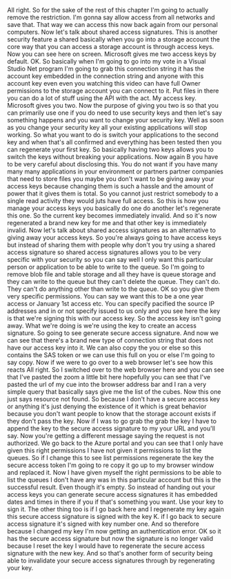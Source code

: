 All right.
So for the sake of the rest of this chapter I'm going to actually remove the restriction.
I'm gonna say allow access from all networks and save that.
That way we can access this now back again from our personal computers.
Now let's talk about shared access signatures.
This is another security feature a shared basically when you go into a storage account the core way
that you can access a storage account is through access keys.
Now you can see here on screen.
Microsoft gives me two access keys by default.
OK.
So basically when I'm going to go into my vote in a Visual Studio Net program I'm going to grab this
connection string it has the account key embedded in the connection string and anyone with this account
key even even you watching this video can have full Owner permissions to the storage account you can
connect to it.
Put files in there you can do a lot of stuff using the API with the act.
My access key.
Microsoft gives you two.
Now the purpose of giving you two is so that you can primarily use one if you do need to use security
keys and then let's say something happens and you want to change your security key.
Well as soon as you change your security key all your existing applications will stop working.
So what you want to do is switch your applications to the second key and when that's all confirmed and
everything has been tested then you can regenerate your first key.
So basically having two keys allows you to switch the keys without breaking your applications.
Now again B you have to be very careful about disclosing this.
You do not want if you have many many many applications in your environment or partners partner companies
that need to store files you maybe you don't want to be giving away your access keys because changing
them is such a hassle and the amount of power that it gives them is total.
So you cannot just restrict somebody to a single read activity they would juts have full access.
So this is how you manage your access keys you basically do one do another let's regenerate this one.
So the current key becomes immediately invalid.
And so it's now regenerated a brand new key for me and that other key is immediately invalid.
Now let's talk about shared access signatures as an alternative to giving away your access keys.
So you're always going to have access keys but instead of sharing them with people why don't you try
using a shared access signature so shared access signatures allows you to be very specific with your
security so you can say well I only want this particular person or application to be able to write to
the queue.
So I'm going to remove blob file and table storage and all they have is queue storage and they can write
to the queue but they can't delete the queue.
They can't do.
They can't do anything other than write to the queue.
OK so you give them very specific permissions.
You can say we want this to be a one year access or January 1st access etc. You can specify pacified
the source IP addresses and in or not specify issued to us only and you see here the key is that we're
signing this with our access key.
So the access key isn't going away.
What we're doing is we're using the key to create an access signature.
So going to see generate secure access signature.
And now we can see that there's a brand new type of connection string that does not have our access
key into it.
We can also copy the you or else so this contains the SAS token or we can use this full on you or else
I'm going to say copy.
Now if we were to go over to a web browser let's see how this reacts All right.
So I switched over to the web browser here and you can see that I've pasted the zoom a little bit here
hopefully you can see that I've pasted the url of my cue into the browser address bar and I ran a very
simple query that basically says give me the list of the cubes.
Now this one just says resource not found.
So because I don't have a secure access key or anything it's just denying the existence of it which
is great behavior because you don't want people to know that the storage account exists if they don't
pass the key.
Now if I was to go grab the grab the key I have to append the key to the secure access signature to
my your URL and you'll say.
Now you're getting a different message saying the request is not authorized.
We go back to the Azure portal and you can see that I only have given this right permissions I have
not given it permissions to list the queues.
So if I change this to see list permissions regenerate the key the secure access token I'm going to
re copy it go up to my browser window and replaced it.
Now I have given myself the right permissions to be able to list the queues I don't have any was in
this particular account but this is the successful result.
Even though it's empty.
So instead of handing out your access keys you can generate secure access signatures it has embedded
dates and times in there if you if that's something you want.
Use your key to sign it.
The other thing too is if I go back here and I regenerate my key again this secure access signature
is signed with the key K. if I go back to secure access signature it's signed with key number one.
And so therefore
because I changed my key I'm now getting an authentication error.
OK so it has the secure access signature but now the signature is no longer valid because I reset the
key I would have to regenerate the secure access signature with the new key.
And so that's another form of security being able to invalidate your secure access signatures through
by regenerating your key.
